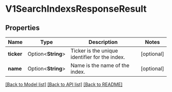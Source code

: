 # V1SearchIndexsResponseResult

## Properties

Name | Type | Description | Notes
------------ | ------------- | ------------- | -------------
**ticker** | Option<**String**> | Ticker is the unique identifier for the index. | [optional]
**name** | Option<**String**> | Name is the name of the index. | [optional]

[[Back to Model list]](../README.md#documentation-for-models) [[Back to API list]](../README.md#documentation-for-api-endpoints) [[Back to README]](../README.md)


